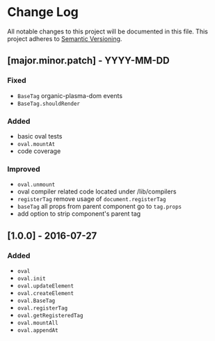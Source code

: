# Change Log
All notable changes to this project will be documented in this file.
This project adheres to [Semantic Versioning](http://semver.org/).

## [major.minor.patch] - YYYY-MM-DD

### Fixed

- `BaseTag` organic-plasma-dom events
- `BaseTag.shouldRender`

### Added

- basic oval tests
- `oval.mountAt`
- code coverage

### Improved

- `oval.unmount`
- oval compiler related code located under /lib/compilers
- `registerTag` remove usage of `document.registerTag`
- `baseTag` all props from parent component go to `tag.props`
- add option to strip component's parent tag


## [1.0.0] - 2016-07-27

### Added

- `oval`
- `oval.init`
- `oval.updateElement`
- `oval.createElement`
- `oval.BaseTag`
- `oval.registerTag`
- `oval.getRegisteredTag`
- `oval.mountAll`
- `oval.appendAt`
